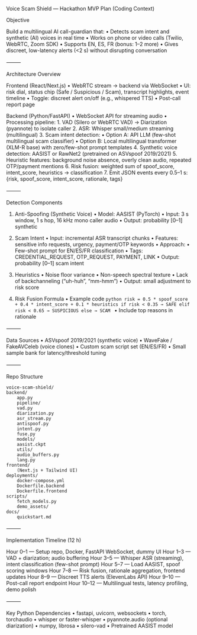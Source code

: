 Voice Scam Shield — Hackathon MVP Plan (Coding Context)

Objective

Build a multilingual AI call-guardian that:
	•	Detects scam intent and synthetic (AI) voices in real time
	•	Works on phone or video calls (Twilio, WebRTC, Zoom SDK)
	•	Supports EN, ES, FR (bonus: 1–2 more)
	•	Gives discreet, low-latency alerts (<2 s) without disrupting conversation

⸻

Architecture Overview

Frontend (React/Next.js)
	•	WebRTC stream → backend via WebSocket
	•	UI: risk dial, status chip (Safe / Suspicious / Scam), transcript highlights, event timeline
	•	Toggle: discreet alert on/off (e.g., whispered TTS)
	•	Post-call report page

Backend (Python/FastAPI)
	•	WebSocket API for streaming audio
	•	Processing pipeline:
	1.	VAD (Silero or WebRTC VAD) → Diarization (pyannote) to isolate caller
	2.	ASR: Whisper small/medium streaming (multilingual)
	3.	Scam intent detection:
	•	Option A: API LLM (few-shot multilingual scam classifier)
	•	Option B: Local multilingual transformer (XLM-R base) with zero/few-shot prompt templates
	4.	Synthetic voice detection: AASIST or RawNet2 (pretrained on ASVspoof 2019/2021)
	5.	Heuristic features: background noise absence, overly clean audio, repeated OTP/payment mentions
	6.	Risk fusion: weighted sum of spoof_score, intent_score, heuristics → classification
	7.	Emit JSON events every 0.5–1 s: {risk, spoof_score, intent_score, rationale, tags}

⸻

Detection Components

1. Anti-Spoofing (Synthetic Voice)
	•	Model: AASIST (PyTorch)
	•	Input: 3 s window, 1 s hop, 16 kHz mono caller audio
	•	Output: probability [0–1] synthetic

2. Scam Intent
	•	Input: incremental ASR transcript chunks
	•	Features: sensitive info requests, urgency, payment/OTP keywords
	•	Approach:
	•	Few-shot prompt for EN/ES/FR classification
	•	Tags: CREDENTIAL_REQUEST, OTP_REQUEST, PAYMENT, LINK
	•	Output: probability [0–1] scam intent

3. Heuristics
	•	Noise floor variance
	•	Non-speech spectral texture
	•	Lack of backchanneling (“uh-huh”, “mm-hmm”)
	•	Output: small adjustment to risk score

4. Risk Fusion Formula
	•	Example code
        ```python
        risk = 0.5 * spoof_score + 0.4 * intent_score + 0.1 * heuristics
        if risk < 0.35 → SAFE
        elif risk < 0.65 → SUSPICIOUS
        else → SCAM
        ```
	•	Include top reasons in rationale

⸻

Data Sources
	•	ASVspoof 2019/2021 (synthetic voice)
	•	WaveFake / FakeAVCeleb (voice clones)
	•	Custom scam script set (EN/ES/FR)
	•	Small sample bank for latency/threshold tuning

⸻

Repo Structure

    voice-scam-shield/
    backend/
        app.py
        pipeline/
        vad.py
        diarization.py
        asr_stream.py
        antispoof.py
        intent.py
        fuse.py
        models/
        aasist.ckpt
        utils/
        audio_buffers.py
        lang.py
    frontend/
        (Next.js + Tailwind UI)
    deployments/
        docker-compose.yml
        Dockerfile.backend
        Dockerfile.frontend
    scripts/
        fetch_models.py
        demo_assets/
    docs/
        quickstart.md

⸻

Implementation Timeline (12 h)

Hour 0–1 — Setup repo, Docker, FastAPI WebSocket, dummy UI
Hour 1–3 — VAD + diarization; audio buffering
Hour 3–5 — Whisper ASR (streaming), intent classification (few-shot prompt)
Hour 5–7 — Load AASIST, spoof scoring windows
Hour 7–8 — Risk fusion, rationale aggregation, frontend updates
Hour 8–9 — Discreet TTS alerts (ElevenLabs API)
Hour 9–10 — Post-call report endpoint
Hour 10–12 — Multilingual tests, latency profiling, demo polish

⸻

Key Python Dependencies
	•	fastapi, uvicorn, websockets
	•	torch, torchaudio
	•	whisper or faster-whisper
	•	pyannote.audio (optional diarization)
	•	numpy, librosa
	•	silero-vad
	•	Pretrained AASIST model
